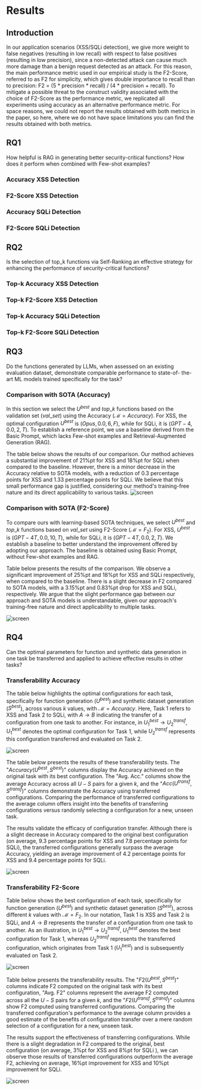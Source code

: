 # Results

## Introduction

In our application scenarios (XSS/SQLi detection), we give more weight to false negatives (resulting in low recall) with respect to false positives (resulting in low precision), since a non-detected attack can cause much more damage than a benign request detected as an attack.
For this reason, the main performance metric used in our empirical study is the F2-Score, referred to as F2 for simplicity, which gives double importance to recall than to precision: F2 = (5 * precision * recall) / (4 * precision + recall).
To mitigate a possible threat to the construct validity associated with the choice of F2-Score as the performance metric, we replicated all experiments using accuracy as an alternative performance metric. For space reasons, we could not report the results obtained with both metrics in the paper, so here, where we do not have space limitations you can find the results obtained with both metrics.

## RQ1
How helpful is RAG in generating
better security-critical functions? How does it perform
when combined with Few-shot examples?

### Accuracy XSS Detection


### F2-Score XSS Detection


### Accuracy SQLi Detection


### F2-Score SQLi Detection


## RQ2
Is the selection of
top_k functions via Self-Ranking an effective strategy for
enhancing the performance of security-critical functions?

### Top-k Accuracy XSS Detection


### Top-k F2-Score XSS Detection


### Top-k Accuracy SQLi Detection


### Top-k F2-Score SQLi Detection


## RQ3
Do the functions generated by LLMs, when assessed on an existing evaluation
dataset, demonstrate comparable performance to state-of-
the-art ML models trained specifically for the task?

### Comparison with SOTA (Accuracy)
In this section we select the $U^{best}$ and $top\_k$ functions based on the validation set ($val\_set$) using the Accuracy ($\mathcal{M} = Accuracy$). For XSS, the optimal configuration $U^{best}$ is $(Opus, 0.0, 6, F)$, while for SQLi, it is $(GPT-4, 0.0, 2, T)$. To establish a reference point, we use a baseline derived from the Basic Prompt, which lacks Few-shot examples and Retrieval-Augmented Generation (RAG).

The table below shows the results of our comparison. Our method achieves a substantial improvement of 21%pt for XSS and 18%pt for SQLi when compared to the baseline. However, there is a minor decrease in the Accuracy relative to SOTA models, with a reduction of 0.3 percentage points for XSS and 1.33 percentage points for SQLi. We believe that this small performance gap is justified, considering our method's training-free nature and its direct applicability to various tasks.
![screen](../tables_screenshot/rq3.png)


### Comparison with SOTA (F2-Score)
To compare ours with learning-based SOTA techniques, we select $U^{best}$ and $top\_k$ functions based on $val\_set$ using F2-Score ($\mathcal{M} = F_2$). For XSS, $U^{best}$ is $(GPT-4T, 0.0, 10, T)$, while for SQLi, it is $(GPT-4T, 0.0, 2, T)$. We establish a baseline to better understand the improvement offered by adopting our approach. The baseline is obtained using Basic Prompt, without Few-shot examples and RAG.


Table below presents the results of the comparison. We observe a significant improvement of 25\%pt and 18\%pt for XSS and SQLi respectively, when compared to the baseline. 
There is a slight decrease in F2 compared to SOTA models, with a 3.15\%pt and 0.83\%pt drop for XSS and SQLi, respectively. 
We argue that the slight performance gap between our approach and SOTA models is understandable, given our approach's training-free nature and direct applicability to multiple tasks. <!--These results provide empirical support for our claim that incorporating external knowledge and Self-Ranking is essential for LLMs to achieving competitive performance with SOTA models. -->

![screen](../tables_screenshot/rq3_f2.png)

## RQ4
Can the optimal parameters for
function and synthetic data generation in one task be
transferred and applied to achieve effective results in
other tasks?

### Transferability Accuracy
The table below highlights the optimal configurations for each task, specifically for function generation ($U^{best}$) and synthetic dataset generation ($S^{best}$), across various $k$ values, with $\mathcal{M} = Accuracy$. Here, Task 1 refers to XSS and Task 2 to SQLi, with $A \rightarrow B$ indicating the transfer of a configuration from one task to another. For instance, in $U^{best}_1 \rightarrow U^{transf}_2$, $U^{best}_1$ denotes the optimal configuration for Task 1, while $U^{transf}_2$ represents this configuration transferred and evaluated on Task 2.

![screen](../tables_screenshot/rq4_ubest.png)

The table below presents the results of these transferability tests. The "$Accuracy(U^{best}, S^{best})$" columns display the Accuracy achieved on the original task with its best configuration. The "Avg. Acc." columns show the average Accuracy across all $U-S$ pairs for a given $k$, and the "$Acc(U^{transf}, S^{transf})$" columns demonstrate the Accuracy using transferred configurations. Comparing the performance of transferred configurations to the average column offers insight into the benefits of transferring configurations versus randomly selecting a configuration for a new, unseen task.

The results validate the efficacy of configuration transfer. Although there is a slight decrease in Accuracy compared to the original best configuration (on average, 9.3 percentage points for XSS and 7.8 percentage points for SQLi), the transferred configurations generally surpass the average Accuracy, yielding an average improvement of 4.2 percentage points for XSS and 9.4 percentage points for SQLi.

![screen](../tables_screenshot/rq4.png)



### Transferability F2-Score
Table below shows the best configuration of each task, specifically for function generation ($U^{best}$) and synthetic dataset generation ($S^{best}$), across different $k$ values with $\mathcal{M} = F_2$. In our notation, Task 1 is XSS and Task 2 is SQLi, and $A \rightarrow B$ represents the transfer of a configuration from one task to another. As an illustration, in $U^{best}_1 \rightarrow U^{transf}_2$, $U^{best}_1$ denotes the best configuration for Task 1, whereas $U^{transf}_2$ represents the transferred configuration, which originates from Task 1 ($U^{best}_1$) and is subsequently  evaluated on Task 2.


![screen](../tables_screenshot/rq4_ubest_f2.png)

Table below presents the transferability results. The "$F2(U^{best}, S^{best})$" columns indicate F2 computed on the original task with its best configuration, "Avg. F2" columns represent the average F2 computed across all the $U-S$ pairs for a given $k$, and the "$F2(U^{transf}, S^{transf})$" columns show F2 computed using transferred configurations. Comparing the transferred configuration's performance to the average column provides a good estimate of the benefits of configuration transfer over a mere random selection of a configuration for a new, unseen task.

The results support the effectiveness of transferring configurations. While there is a slight degradation in F2 compared to the original, best configuration (on average, 3\%pt for XSS and 8\%pt for SQLi ), we can observe those results of transferred configurations outperform the average F2, achieving on average, 16\%pt improvement for XSS and 10\%pt improvement for SQLi.

![screen](../tables_screenshot/rq4_f2.png)


